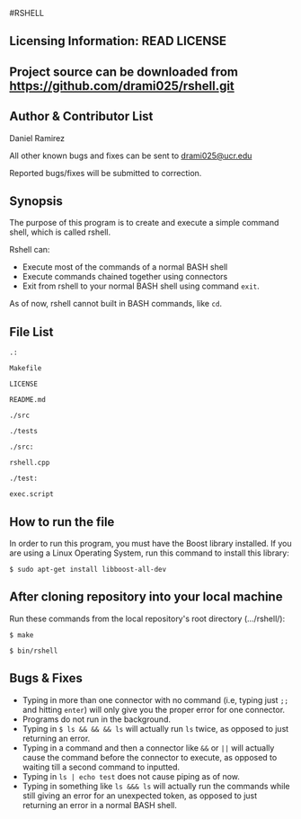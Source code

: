 #RSHELL

Licensing Information: READ LICENSE
---

Project source can be downloaded from https://github.com/drami025/rshell.git
---


Author & Contributor List
----
Daniel Ramirez

All other known bugs and fixes can be sent to drami025@ucr.edu

Reported bugs/fixes will be submitted to correction.



Synopsis
---
The purpose of this program is to create and execute a simple command shell, which is called rshell.

Rshell can:

* Execute most of the commands of a normal BASH shell 
* Execute commands chained together using connectors
* Exit from rshell to your normal BASH shell using command `` exit ``.

As of now, rshell cannot built in BASH commands, like `` cd ``.

File List
----

```
.:

Makefile

LICENSE

README.md

./src

./tests
```
```
./src:

rshell.cpp
```
```
./test:

exec.script
```

How to run the file
----

In order to run this program, you must have the Boost library installed. If you are using a Linux Operating System, run this command to install this library:
```
$ sudo apt-get install libboost-all-dev
```


After cloning repository into your local machine
---
Run these commands from the local repository's root directory (.../rshell/):
```
$ make

$ bin/rshell
```


Bugs & Fixes
---

* Typing in more than one connector with no command (i.e, typing just ``;;``  and hitting ``enter``)  will only give you the proper error for one connector. 
* Programs do not run in the background.
* Typing in ``$ ls && && && ls`` will actually run ``ls`` twice, as opposed to just returning an error.
* Typing in a command and then a connector like ``&&`` or ``||`` will actually cause the command before the connector to execute, as opposed to waiting till a second command to inputted. 
* Typing in ``ls | echo test`` does not cause piping as of now.
* Typing in something like ``ls &&& ls`` will actually run the commands while still giving an error for an unexpected token, as opposed to just returning an error in a normal BASH shell.
